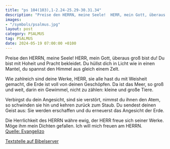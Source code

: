 ```yaml
---
title: "ps 104(103),1-2.24-25.29-30.31.34"
description: "Preise den HERRN, meine Seele!  HERR, mein Gott, überaus groß bist du!  Du bist mit Hoheit und Pracht bekleidet. Du hüllst dich in Licht wie in einen Mantel,  du spannst den Himmel aus gleich einem Zelt.  Wie zahlreich sind deine Werke, HERR,  sie alle hast du mit Weisheit ge...."
images:
- "/symbols/psalmus.jpg"
layout: post
category: PSALMUS
tag: PSALMUS
date: 2024-05-19 07:00:00 +0100
---
```

Preise den HERRN, meine Seele! 
HERR, mein Gott, überaus groß bist du! 
Du bist mit Hoheit und Pracht bekleidet.
Du hüllst dich in Licht wie in einen Mantel, 
du spannst den Himmel aus gleich einem Zelt.

Wie zahlreich sind deine Werke, HERR, 
sie alle hast du mit Weisheit gemacht, 
die Erde ist voll von deinen Geschöpfen.<!--more-->
Da ist das Meer, so groß und weit, 
darin ein Gewimmel, nicht zu zählen: kleine und große Tiere.

Verbirgst du dein Angesicht, sind sie verstört, 
nimmst du ihnen den Atem, so schwinden sie hin 
und kehren zurück zum Staub.
Du sendest deinen Geist aus: Sie werden erschaffen 
und du erneuerst das Angesicht der Erde.

Die Herrlichkeit des HERRN währe ewig, 
der HERR freue sich seiner Werke.
Möge ihm mein Dichten gefallen. 
Ich will mich freuen am HERRN.<br>
[Quelle: Evangelizo](https://evangeliumtagfuertag.org/DE/gospel)

[Textstelle auf Bibelserver](https://www.bibleserver.com/EU/ps104(103),1-2.24-25.29-30.31.34)
